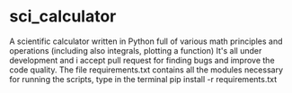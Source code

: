 # sci_calculator
A scientific calculator written in Python full of various math principles and operations (including also integrals, plotting a function)
It's all under development and i accept pull request for finding bugs and improve the code quality. 
The file requirements.txt contains all the modules necessary for running the scripts, type in the terminal pip install -r requirements.txt
